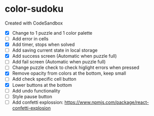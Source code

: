 # color-sudoku
Created with CodeSandbox

- [X] Change to 1 puzzle and 1 color palette
- [ ] Add error in cells
- [x] Add timer, stops when solved
- [ ] Add saving current state in local storage
- [x] Add success screen (Automatic when puzzle full)
- [ ] Add fail screen (Automatic when puzzle full)
- [ ] Change puzzle check to check higlight errors when pressed
- [x] Remove opacity from colors at the bottom, keep small
- [ ] Add check specific cell button
- [x] Lower buttons at the bottom
- [ ] Add undo functionality
- [ ] Style pause button
- [ ] Add confetti explossion: https://www.npmjs.com/package/react-confetti-explosion